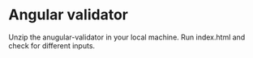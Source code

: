 # Angular validator
Unzip the anugular-validator in your local machine. Run index.html and check for different inputs.
